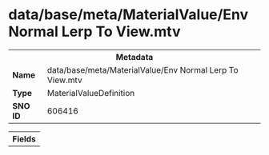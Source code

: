 <h1>data/base/meta/MaterialValue/Env Normal Lerp To View.mtv</h1><table><tr><th colspan="100%">Metadata</th></tr><tr><td><b>Name</b></td><td>data/base/meta/MaterialValue/Env Normal Lerp To View.mtv</td></tr><tr><td><b>Type</b></td><td>MaterialValueDefinition</td></tr><tr><td><b>SNO ID</b></td><td>606416</td></tr></table>

<table><tr><th colspan="100%">Fields</th></tr></table>

